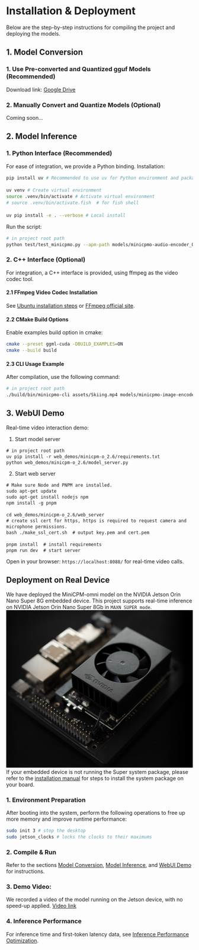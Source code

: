 # Installation & Deployment
Below are the step-by-step instructions for compiling the project and deploying the models.

## 1. Model Conversion

### 1. Use Pre-converted and Quantized gguf Models (Recommended)
Download link: [Google Drive](https://drive.google.com/drive/folders/1xmkPHCzClJolUsEG_J6HZCATurjo3mDt?usp=sharing)

### 2. Manually Convert and Quantize Models (Optional)
Coming soon...

## 2. Model Inference
### 1. Python Interface (Recommended)
For ease of integration, we provide a Python binding.
Installation:
```bash
pip install uv # Recommended to use uv for Python environment and package management

uv venv # Create virtual environment
source .venv/bin/activate # Activate virtual environment
# source .venv/bin/activate.fish  # for fish shell

uv pip install -e . --verbose # Local install
```

Run the script:
```bash
# in project root path
python test/test_minicpmo.py --apm-path models/minicpmo-audio-encoder_Q4_K.gguf --vpm-path models/minicpmo-image-encoder_Q4_1.gguf --llm-path models/Model-7.6B-Q4_K_M.gguf --video-path assets/Skiing.mp4
```

### 2. C++ Interface (Optional)
For integration, a C++ interface is provided, using ffmpeg as the video codec tool.
#### 2.1 FFmpeg Video Codec Installation
See [Ubuntu installation steps](../examples/minicpmo/README.md#video) or [FFmpeg official site](https://ffmpeg.org/download.html).

#### 2.2 CMake Build Options
Enable examples build option in cmake:
```bash
cmake --preset ggml-cuda -DBUILD_EXAMPLES=ON
cmake --build build
```

#### 2.3 CLI Usage Example
After compilation, use the following command:
```bash
# in project root path
./build/bin/minicpmo-cli assets/Skiing.mp4 models/minicpmo-image-encoder_Q4_1.gguf models/minicpmo-audio-encoder_Q4_K.gguf models/Model-7.6B-Q4_K_M.gguf
```

## 3. WebUI Demo
Real-time video interaction demo:

1. Start model server
```shell
# in project root path
uv pip install -r web_demos/minicpm-o_2.6/requirements.txt
python web_demos/minicpm-o_2.6/model_server.py
```

2. Start web server
```shell
# Make sure Node and PNPM are installed.
sudo apt-get update
sudo apt-get install nodejs npm
npm install -g pnpm

cd web_demos/minicpm-o_2.6/web_server
# create ssl cert for https, https is required to request camera and microphone permissions.
bash ./make_ssl_cert.sh  # output key.pem and cert.pem

pnpm install  # install requirements
pnpm run dev  # start server
```
Open in your browser: `https://localhost:8088/` for real-time video calls.

## Deployment on Real Device
We have deployed the MiniCPM-omni model on the NVIDIA Jetson Orin Nano Super 8G embedded device.
This project supports real-time inference on NVIDIA Jetson Orin Nano Super 8Gb in `MAXN SUPER mode`.
![Jetson Orin Nano Board](../assets/jetson-orin-nano-super-developer-kit-bbm-l.jpg)
If your embedded device is not running the Super system package, please refer to the [installation manual](https://www.jetson-ai-lab.com/initial_setup_jon.html) for steps to install the system package on your board.
### 1. Environment Preparation
After booting into the system, perform the following operations to free up more memory and improve runtime performance:
```bash
sudo init 3 # stop the desktop
sudo jetson_clocks # locks the clocks to their maximums
```

### 2. Compile & Run
Refer to the sections [Model Conversion](#1-model-conversion), [Model Inference](#2-model-inference), and [WebUI Demo](#3-webui-demo) for instructions.

### 3. Demo Video:
We recorded a video of the model running on the Jetson device, with no speed-up applied.
[Video link](https://drive.google.com/file/d/1yZulWUqaJHNCPmfNaaPKm0UlHFb4-O9Z/view?usp=drive_link)

### 4. Inference Performance
For inference time and first-token latency data, see [Inference Performance Optimization](report_EN.md#3-inference-performance-optimization).
